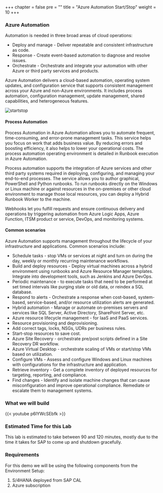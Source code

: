 +++
chapter = false
pre = "<b></b>"
title = "Azure Automation Start/Stop"
weight = 10
+++

### Azure Automation

Automation is needed in three broad areas of cloud operations:

- Deploy and manage - Deliver repeatable and consistent infrastructure as code.
- Response - Create event-based automation to diagnose and resolve issues.
- Orchestrate - Orchestrate and integrate your automation with other Azure or third party services and products.

Azure Automation delivers a cloud-based automation, operating system updates, and configuration service that supports consistent management across your Azure and non-Azure environments. It includes process automation, configuration management, update management, shared capabilities, and heterogeneous features.

![startstop](/images/startstop-sample.png?height=500px)

#### Process Automation
Process Automation in Azure Automation allows you to automate frequent, time-consuming, and error-prone management tasks. This service helps you focus on work that adds business value. By reducing errors and boosting efficiency, it also helps to lower your operational costs. The process automation operating environment is detailed in Runbook execution in Azure Automation.

Process automation supports the integration of Azure services and other third party systems required in deploying, configuring, and managing your end-to-end processes. The service allows you to author graphical, PowerShell and Python runbooks. To run runbooks directly on the Windows or Linux machine or against resources in the on-premises or other cloud environment to manage those local resources, you can deploy a Hybrid Runbook Worker to the machine.

Webhooks let you fulfill requests and ensure continuous delivery and operations by triggering automation from Azure Logic Apps, Azure Function, ITSM product or service, DevOps, and monitoring systems.

#### Common scenarios
Azure Automation supports management throughout the lifecycle of your infrastructure and applications. Common scenarios include:

- Schedule tasks - stop VMs or services at night and turn on during the day, weekly or monthly recurring maintenance workflows.
- Build and deploy resources - Deploy virtual machines across a hybrid environment using runbooks and Azure Resource Manager templates. Integrate into development tools, such as Jenkins and Azure DevOps.
- Periodic maintenance - to execute tasks that need to be performed at set timed intervals like purging stale or old data, or reindex a SQL database.
- Respond to alerts - Orchestrate a response when cost-based, system-based, service-based, and/or resource utilization alerts are generated.
- Hybrid automation - Manage or automate on-premises servers and services like SQL Server, Active Directory, SharePoint Server, etc.
- Azure resource lifecycle management - for IaaS and PaaS services.
- Resource provisioning and deprovisioning.
- Add correct tags, locks, NSGs, UDRs per business rules.
- Start-stop resources to save cost.
- Azure Site Recovery - orchestrate pre/post scripts defined in a Site Recovery DR workflow.
- Azure Virtual Desktop - orchestrate scaling of VMs or start/stop VMs based on utilization.
- Configure VMs - Assess and configure Windows and Linux machines with configurations for the infrastructure and application.
- Retrieve inventory - Get a complete inventory of deployed resources for targeting, reporting, and compliance.
- Find changes - Identify and isolate machine changes that can cause misconfiguration and improve operational compliance. Remediate or escalate them to management systems.

### What we will build

{{< youtube p6lYWcSEbfk >}}

### Estimated Time for this Lab

This lab is estimated to take between 90 and 120 minutes, mostly due to the time it takes for SAP to come up and shutdown gracefully.  

### Requirements

For this demo we will be using the following components from the Environment Setup: 

1. S/4HANA deployed from SAP CAL
2. Azure subscription   